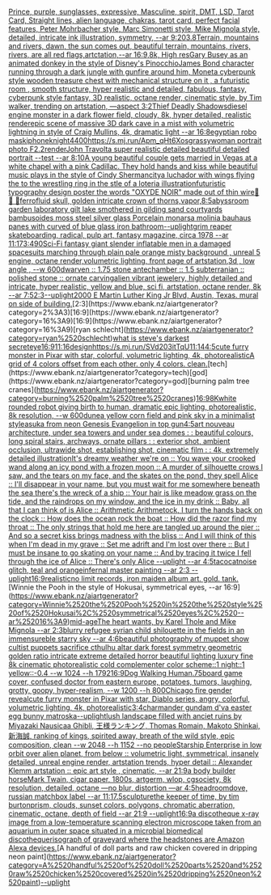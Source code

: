 [Prince, purple, sunglasses, expressive, Masculine, spirit, DMT, LSD, Tarot Card, Straight lines, alien language, chakras, tarot card, perfect facial features, Peter Mohrbacher style, Marc Simonetti style, Mike Mignola style, detailed, intricate ink illustration, symmetry, --ar 9:20](https://www.ebank.nz/aiartgenerator?category=Prince%2C%2520purple%2C%2520sunglasses%2C%2520expressive%2C%2520Masculine%2C%2520spirit%2C%2520DMT%2C%2520LSD%2C%2520Tarot%2520Card%2C%2520Straight%2520lines%2C%2520alien%2520language%2C%2520chakras%2C%2520tarot%2520card%2C%2520perfect%2520facial%2520features%2C%2520Peter%2520Mohrbacher%2520style%2C%2520Marc%2520Simonetti%2520style%2C%2520Mike%2520Mignola%2520style%2C%2520detailed%2C%2520intricate%2520ink%2520illustration%2C%2520symmetry%2C%2520--ar%25209%3A20)[3.8](https://www.ebank.nz/aiartgenerator?category=3.8)[Terrain, mountains and rivers, dawn, the sun comes out, beautiful terrain, mountains, rivers, rivers, are all red flags,artctation,--ar 16:9,8k, High res](https://www.ebank.nz/aiartgenerator?category=Terrain%2C%2520mountains%2520and%2520rivers%2C%2520dawn%2C%2520the%2520sun%2520comes%2520out%2C%2520beautiful%2520terrain%2C%2520mountains%2C%2520rivers%2C%2520rivers%2C%2520are%2520all%2520red%2520flags%2Cartctation%2C--ar%252016%3A9%2C8k%2C%2520High%2520res)[Gary Busey as an animated donkey in the style of Disney's Pinocchio](https://www.ebank.nz/aiartgenerator?category=Gary%2520Busey%2520as%2520an%2520animated%2520donkey%2520in%2520the%2520style%2520of%2520Disney%27s%2520Pinocchio)[James Bond character running through a dark jungle with gunfire around him, Monet](https://www.ebank.nz/aiartgenerator?category=James%2520Bond%2520character%2520running%2520through%2520a%2520dark%2520jungle%2520with%2520gunfire%2520around%2520him%2C%2520Monet)[a cyberpunk style wooden treasure chest with mechanical structure on it , a futuristic room , smooth structure, hyper realistic and detailed, fabulous, fantasy, cyberpunk style fantasy, 3D realistic, octane render, cinematic style, by Tim walker, trending on artstation, —aspect 3:2](https://www.ebank.nz/aiartgenerator?category=a%2520cyberpunk%2520style%2520wooden%2520treasure%2520chest%2520with%2520mechanical%2520structure%2520on%2520it%2520%2C%2520a%2520futuristic%2520room%2520%2C%2520smooth%2520structure%2C%2520hyper%2520realistic%2520and%2520detailed%2C%2520fabulous%2C%2520fantasy%2C%2520cyberpunk%2520style%2520fantasy%2C%25203D%2520realistic%2C%2520octane%2520render%2C%2520cinematic%2520style%2C%2520by%2520Tim%2520walker%2C%2520trending%2520on%2520artstation%2C%2520%E2%80%94aspect%25203%3A2)[Thief Deadly Shadows](https://www.ebank.nz/aiartgenerator?category=Thief%2520Deadly%2520Shadows)[diesel engine monster in a dark flower field, cloudy, 8k, hyper detailed, realistic render](https://www.ebank.nz/aiartgenerator?category=diesel%2520engine%2520monster%2520in%2520a%2520dark%2520flower%2520field%2C%2520cloudy%2C%25208k%2C%2520hyper%2520detailed%2C%2520realistic%2520render)[epic scene of massive 3D dark cave in a mist with volumetric lightning in style of Craig Mullins, 4k, dramatic light --ar 16:8](https://www.ebank.nz/aiartgenerator?category=epic%2520scene%2520of%2520massive%25203D%2520dark%2520cave%2520in%2520a%2520mist%2520with%2520volumetric%2520lightning%2520in%2520style%2520of%2520Craig%2520Mullins%2C%25204k%2C%2520dramatic%2520light%2520--ar%252016%3A8)[egyptian robo mask](https://www.ebank.nz/aiartgenerator?category=egyptian%2520robo%2520mask)[iphone](https://www.ebank.nz/aiartgenerator?category=iphone)[knight](https://www.ebank.nz/aiartgenerator?category=knight)[4400](https://www.ebank.nz/aiartgenerator?category=4400)[<https://s.mj.run/Apm_qHt6Xos>](https://www.ebank.nz/aiartgenerator?category=%3Chttps%3A//s.mj.run/Apm_qHt6Xos%3E)[grassy](https://www.ebank.nz/aiartgenerator?category=grassy)[woman portrait photo F2.2](https://www.ebank.nz/aiartgenerator?category=woman%2520portrait%2520photo%2520F2.2)[render](https://www.ebank.nz/aiartgenerator?category=render)[John Travolta super realistic detailed beautiful detailed portrait --test --ar 8:10](https://www.ebank.nz/aiartgenerator?category=John%2520Travolta%2520super%2520realistic%2520detailed%2520beautiful%2520detailed%2520portrait%2520--test%2520--ar%25208%3A10)[A young beautiful couple gets married in Vegas at a white chapel with a pink Cadillac. They hold hands and kiss while beautiful music plays in the style of Cindy Sherman](https://www.ebank.nz/aiartgenerator?category=A%2520young%2520beautiful%2520couple%2520gets%2520married%2520in%2520Vegas%2520at%2520a%2520white%2520chapel%2520with%2520a%2520pink%2520Cadillac.%2520They%2520hold%2520hands%2520and%2520kiss%2520while%2520beautiful%2520music%2520plays%2520in%2520the%2520style%2520of%2520Cindy%2520Sherman)[city](https://www.ebank.nz/aiartgenerator?category=city)[a luchador with wings flying the to the wrestling ring in the stle of a loteria illustration](https://www.ebank.nz/aiartgenerator?category=a%2520luchador%2520with%2520wings%2520flying%2520the%2520to%2520the%2520wrestling%2520ring%2520in%2520the%2520stle%2520of%2520a%2520loteria%2520illustration)[futuristic  typography design poster the words "OXYDE NOIR" made out of thin wire](https://www.ebank.nz/aiartgenerator?category=futuristic%2520%2520typography%2520design%2520poster%2520the%2520words%2520%22OXYDE%2520NOIR%22%2520made%2520out%2520of%2520thin%2520wire)[🗿 🥶 🥶](https://www.ebank.nz/aiartgenerator?category=%F0%9F%97%BF%2520%F0%9F%A5%B6%2520%F0%9F%A5%B6)[ferrofluid skull, golden intricate crown of thorns,](https://www.ebank.nz/aiartgenerator?category=ferrofluid%2520skull%2C%2520golden%2520intricate%2520crown%2520of%2520thorns%2C)[vapor,](https://www.ebank.nz/aiartgenerator?category=vapor%2C)[8:5](https://www.ebank.nz/aiartgenerator?category=8%3A5)[abyss](https://www.ebank.nz/aiartgenerator?category=abyss)[room garden laboratory  gilt lake  smothered in gilding sand courtyards bambusoides moss steel silver glass  Porcelain monarsa molinia bauhaus panes with curved of blue glass iron bathroom](https://www.ebank.nz/aiartgenerator?category=room%2520garden%2520laboratory%2520%2520gilt%2520lake%2520%2520smothered%2520in%2520gilding%2520sand%2520courtyards%2520bambusoides%2520moss%2520steel%2520silver%2520glass%2520%2520Porcelain%2520monarsa%2520molinia%2520bauhaus%2520panes%2520with%2520curved%2520of%2520blue%2520glass%2520iron%2520bathroom)[--uplight](https://www.ebank.nz/aiartgenerator?category=--uplight)[grim reaper skateboarding, radical, pulp art, fantasy magazine, circa 1978 --ar 11:17](https://www.ebank.nz/aiartgenerator?category=grim%2520reaper%2520skateboarding%2C%2520radical%2C%2520pulp%2520art%2C%2520fantasy%2520magazine%2C%2520circa%25201978%2520--ar%252011%3A17)[3:4](https://www.ebank.nz/aiartgenerator?category=3%3A4)[90](https://www.ebank.nz/aiartgenerator?category=90)[Sci-Fi fantasy giant slender inflatable men in a damaged spacesuits marching through plain pale orange misty background , unreal 5 engine, octane render,volumetric lighting, front page of artstation,3d , low angle , --w 600](https://www.ebank.nz/aiartgenerator?category=Sci-Fi%2520fantasy%2520giant%2520slender%2520inflatable%2520men%2520in%2520a%2520damaged%2520spacesuits%2520marching%2520through%2520plain%2520pale%2520orange%2520misty%2520background%2520%2C%2520unreal%25205%2520engine%2C%2520octane%2520render%2Cvolumetric%2520lighting%2C%2520front%2520page%2520of%2520artstation%2C3d%2520%2C%2520low%2520angle%2520%2C%2520--w%2520600)[dwarven :: 1.75 stone antechamber :: 1.5 subterranian :: polished stone :: ornate carving](https://www.ebank.nz/aiartgenerator?category=dwarven%2520%3A%3A%25201.75%2520stone%2520antechamber%2520%3A%3A%25201.5%2520subterranian%2520%3A%3A%2520polished%2520stone%2520%3A%3A%2520ornate%2520carving)[alien vibrant jewelery, highly detailed and intricate, hyper realistic, yellow and blue, sci fi, artstation, octane render, 8k --ar 7:5](https://www.ebank.nz/aiartgenerator?category=alien%2520vibrant%2520jewelery%2C%2520highly%2520detailed%2520and%2520intricate%2C%2520hyper%2520realistic%2C%2520yellow%2520and%2520blue%2C%2520sci%2520fi%2C%2520artstation%2C%2520octane%2520render%2C%25208k%2520--ar%25207%3A5)[2:3](https://www.ebank.nz/aiartgenerator?category=2%3A3)[--uplight](https://www.ebank.nz/aiartgenerator?category=--uplight)[2000 E Martin Luther King Jr Blvd, Austin, Texas. mural on side of building.](https://www.ebank.nz/aiartgenerator?category=2000%2520E%2520Martin%2520Luther%2520King%2520Jr%2520Blvd%2C%2520Austin%2C%2520Texas.%2520mural%2520on%2520side%2520of%2520building.)[2:3](https://www.ebank.nz/aiartgenerator?category=2%3A3)[16:9](https://www.ebank.nz/aiartgenerator?category=16%3A9)[16:9](https://www.ebank.nz/aiartgenerator?category=16%3A9)[ryan schlecht](https://www.ebank.nz/aiartgenerator?category=ryan%2520schlecht)[what is steve's darkest secret](https://www.ebank.nz/aiartgenerator?category=what%2520is%2520steve%27s%2520darkest%2520secret)[eye](https://www.ebank.nz/aiartgenerator?category=eye)[16:9](https://www.ebank.nz/aiartgenerator?category=16%3A9)[11:16](https://www.ebank.nz/aiartgenerator?category=11%3A16)[design](https://www.ebank.nz/aiartgenerator?category=design)[<https://s.mj.run/SVd203itTqU>](https://www.ebank.nz/aiartgenerator?category=%3Chttps%3A//s.mj.run/SVd203itTqU%3E)[11:14](https://www.ebank.nz/aiartgenerator?category=11%3A14)[4:5](https://www.ebank.nz/aiartgenerator?category=4%3A5)[cute furry monster in Pixar with star, colorful, volumetric lighting, 4k, photorealistic](https://www.ebank.nz/aiartgenerator?category=cute%2520furry%2520monster%2520in%2520Pixar%2520with%2520star%2C%2520colorful%2C%2520volumetric%2520lighting%2C%25204k%2C%2520photorealistic)[A grid of 4 colors offset from each other. only 4 colors. clean.](https://www.ebank.nz/aiartgenerator?category=A%2520grid%2520of%25204%2520colors%2520offset%2520from%2520each%2520other.%2520only%25204%2520colors.%2520clean.)[tech](https://www.ebank.nz/aiartgenerator?category=tech)[god](https://www.ebank.nz/aiartgenerator?category=god)[burning palm tree cranes](https://www.ebank.nz/aiartgenerator?category=burning%2520palm%2520tree%2520cranes)[16:9](https://www.ebank.nz/aiartgenerator?category=16%3A9)[8K](https://www.ebank.nz/aiartgenerator?category=8K)[white rounded robot giving birth to human, dramatic epic lighting, photorealistic, 8k resolution, --w 600](https://www.ebank.nz/aiartgenerator?category=white%2520rounded%2520robot%2520giving%2520birth%2520to%2520human%2C%2520dramatic%2520epic%2520lighting%2C%2520photorealistic%2C%25208k%2520resolution%2C%2520--w%2520600)[dune](https://www.ebank.nz/aiartgenerator?category=dune)[a yellow corn field and pink sky in a minimalist style](https://www.ebank.nz/aiartgenerator?category=a%2520yellow%2520corn%2520field%2520and%2520pink%2520sky%2520in%2520a%2520minimalist%2520style)[asuka from neon Genesis Evangelion in top gun](https://www.ebank.nz/aiartgenerator?category=asuka%2520from%2520neon%2520Genesis%2520Evangelion%2520in%2520top%2520gun)[4:5](https://www.ebank.nz/aiartgenerator?category=4%3A5)[art nouveau architecture, under sea towers and under sea domes : : beautiful colours, long spiral stairs, archways, ornate pillars : : exterior shot, ambient occlusion, ultrawide shot, establishing shot, cinematic film : : 4k, extremely detailed illustration](https://www.ebank.nz/aiartgenerator?category=art%2520nouveau%2520architecture%2C%2520under%2520sea%2520towers%2520and%2520under%2520sea%2520domes%2520%3A%2520%3A%2520beautiful%2520colours%2C%2520long%2520spiral%2520stairs%2C%2520archways%2C%2520ornate%2520pillars%2520%3A%2520%3A%2520exterior%2520shot%2C%2520ambient%2520occlusion%2C%2520ultrawide%2520shot%2C%2520establishing%2520shot%2C%2520cinematic%2520film%2520%3A%2520%3A%25204k%2C%2520extremely%2520detailed%2520illustration)[It's dreamy weather we're on :: You wave your crooked wand along an icy pond with a frozen moon :: A murder of silhouette crows I saw, and the tears on my face, and the skates on the pond, they spell Alice :: I'll disappear in your name, but you must wait for me somewhere beneath the sea there's the wreck of a ship :: Your hair is like meadow grass on the tide, and the raindrops on my window, and the ice in my drink :: Baby, all that I can think of is Alice :: Arithmetic Arithmetock, I turn the hands back on the clock :: How does the ocean rock the boat :: How did the razor find my throat :: The only strings that hold me here are tangled up around the pier :: And so a secret kiss brings madness with the bliss :: And I will think of this when I'm dead in my grave :: Set me adrift and I'm lost over there :: But I must be insane to go skating on your name :: And by tracing it twice I fell through the ice of Alice :: There's only Alice --uplight --ar 4:5](https://www.ebank.nz/aiartgenerator?category=It%27s%2520dreamy%2520weather%2520we%27re%2520on%2520%3A%3A%2520You%2520wave%2520your%2520crooked%2520wand%2520along%2520an%2520icy%2520pond%2520with%2520a%2520frozen%2520moon%2520%3A%3A%2520A%2520murder%2520of%2520silhouette%2520crows%2520I%2520saw%2C%2520and%2520the%2520tears%2520on%2520my%2520face%2C%2520and%2520the%2520skates%2520on%2520the%2520pond%2C%2520they%2520spell%2520Alice%2520%3A%3A%2520I%27ll%2520disappear%2520in%2520your%2520name%2C%2520but%2520you%2520must%2520wait%2520for%2520me%2520somewhere%2520beneath%2520the%2520sea%2520there%27s%2520the%2520wreck%2520of%2520a%2520ship%2520%3A%3A%2520Your%2520hair%2520is%2520like%2520meadow%2520grass%2520on%2520the%2520tide%2C%2520and%2520the%2520raindrops%2520on%2520my%2520window%2C%2520and%2520the%2520ice%2520in%2520my%2520drink%2520%3A%3A%2520Baby%2C%2520all%2520that%2520I%2520can%2520think%2520of%2520is%2520Alice%2520%3A%3A%2520Arithmetic%2520Arithmetock%2C%2520I%2520turn%2520the%2520hands%2520back%2520on%2520the%2520clock%2520%3A%3A%2520How%2520does%2520the%2520ocean%2520rock%2520the%2520boat%2520%3A%3A%2520How%2520did%2520the%2520razor%2520find%2520my%2520throat%2520%3A%3A%2520The%2520only%2520strings%2520that%2520hold%2520me%2520here%2520are%2520tangled%2520up%2520around%2520the%2520pier%2520%3A%3A%2520And%2520so%2520a%2520secret%2520kiss%2520brings%2520madness%2520with%2520the%2520bliss%2520%3A%3A%2520And%2520I%2520will%2520think%2520of%2520this%2520when%2520I%27m%2520dead%2520in%2520my%2520grave%2520%3A%3A%2520Set%2520me%2520adrift%2520and%2520I%27m%2520lost%2520over%2520there%2520%3A%3A%2520But%2520I%2520must%2520be%2520insane%2520to%2520go%2520skating%2520on%2520your%2520name%2520%3A%3A%2520And%2520by%2520tracing%2520it%2520twice%2520I%2520fell%2520through%2520the%2520ice%2520of%2520Alice%2520%3A%3A%2520There%27s%2520only%2520Alice%2520--uplight%2520--ar%25204%3A5)[tacocat](https://www.ebank.nz/aiartgenerator?category=tacocat)[noise glitch, teal and orange](https://www.ebank.nz/aiartgenerator?category=noise%2520glitch%2C%2520teal%2520and%2520orange)[infernal master painting --ar 2:3 --uplight](https://www.ebank.nz/aiartgenerator?category=infernal%2520master%2520painting%2520--ar%25202%3A3%2520--uplight)[16:9](https://www.ebank.nz/aiartgenerator?category=16%3A9)[realistic](https://www.ebank.nz/aiartgenerator?category=realistic)[no limit records, iron maiden album art. gold. tank.](https://www.ebank.nz/aiartgenerator?category=no%2520limit%2520records%2C%2520iron%2520maiden%2520album%2520art.%2520gold.%2520tank.)[Winnie the Pooh in the style of Hokusai, symmetrical eyes, --ar 16:9](https://www.ebank.nz/aiartgenerator?category=Winnie%2520the%2520Pooh%2520in%2520the%2520style%2520of%2520Hokusai%2C%2520symmetrical%2520eyes%2C%2520--ar%252016%3A9)[mid-age](https://www.ebank.nz/aiartgenerator?category=mid-age)[The heart wants, by Karel Thole and Mike Mignola --ar 2:3](https://www.ebank.nz/aiartgenerator?category=The%2520heart%2520wants%2C%2520by%2520Karel%2520Thole%2520and%2520Mike%2520Mignola%2520--ar%25202%3A3)[blurry refugee syrian child shilouette in the fields in an immensureble starry sky --ar 4:6](https://www.ebank.nz/aiartgenerator?category=blurry%2520refugee%2520syrian%2520child%2520shilouette%2520in%2520the%2520fields%2520in%2520an%2520immensureble%2520starry%2520sky%2520--ar%25204%3A6)[](https://www.ebank.nz/aiartgenerator?category=)[beautiful photography of muppet show cultist puppets sacrifice cthulhu altar dark forest symmetry geometric golden ratio intricate extreme detailed horror beautiful lighting luxury fine 8k  cinematic photorealistic cold complementer color scheme::1 night::1 yellow::-0.4 --w 1024 --h 1792](https://www.ebank.nz/aiartgenerator?category=beautiful%2520photography%2520of%2520muppet%2520show%2520cultist%2520puppets%2520sacrifice%2520cthulhu%2520altar%2520dark%2520forest%2520symmetry%2520geometric%2520golden%2520ratio%2520intricate%2520extreme%2520detailed%2520horror%2520beautiful%2520lighting%2520luxury%2520fine%25208k%2520%2520cinematic%2520photorealistic%2520cold%2520complementer%2520color%2520scheme%3A%3A1%2520night%3A%3A1%2520yellow%3A%3A-0.4%2520--w%25201024%2520--h%25201792)[16:9](https://www.ebank.nz/aiartgenerator?category=16%3A9)[Dog Walking Human](https://www.ebank.nz/aiartgenerator?category=Dog%2520Walking%2520Human)[.75](https://www.ebank.nz/aiartgenerator?category=.75)[board game cover, confused doctor from eastern europe, potatoes, tumors, laughing, grotty, goopy, hyper-realism, --w 1200 --h 800](https://www.ebank.nz/aiartgenerator?category=board%2520game%2520cover%2C%2520confused%2520doctor%2520from%2520eastern%2520europe%2C%2520potatoes%2C%2520tumors%2C%2520laughing%2C%2520grotty%2C%2520goopy%2C%2520hyper-realism%2C%2520--w%25201200%2520--h%2520800)[Chicago fire gender reveal](https://www.ebank.nz/aiartgenerator?category=Chicago%2520fire%2520gender%2520reveal)[cute furry monster in Pixar with star, Diablo series, angry, colorful, volumetric lighting, 4k, photorealistic](https://www.ebank.nz/aiartgenerator?category=cute%2520furry%2520monster%2520in%2520Pixar%2520with%2520star%2C%2520Diablo%2520series%2C%2520angry%2C%2520colorful%2C%2520volumetric%2520lighting%2C%25204k%2C%2520photorealistic)[3:4](https://www.ebank.nz/aiartgenerator?category=3%3A4)[charmander gundam d'va easter egg bunny matroska](https://www.ebank.nz/aiartgenerator?category=charmander%2520gundam%2520d%27va%2520easter%2520egg%2520bunny%2520matroska)[--uplight](https://www.ebank.nz/aiartgenerator?category=--uplight)[lush landscape filled with anciet ruins by Miyazaki Nausicaa Ghibli, 王様ランキング, Thomas Romain, Makoto Shinkai, 新海誠, ranking of kings, spirited away, breath of the wild style, epic composition, clean --w 2048 --h 1152 --no people](https://www.ebank.nz/aiartgenerator?category=lush%2520landscape%2520filled%2520with%2520anciet%2520ruins%2520by%2520Miyazaki%2520Nausicaa%2520Ghibli%2C%2520%E7%8E%8B%E6%A7%98%E3%83%A9%E3%83%B3%E3%82%AD%E3%83%B3%E3%82%B0%2C%2520Thomas%2520Romain%2C%2520Makoto%2520Shinkai%2C%2520%E6%96%B0%E6%B5%B7%E8%AA%A0%2C%2520ranking%2520of%2520kings%2C%2520spirited%2520away%2C%2520breath%2520of%2520the%2520wild%2520style%2C%2520epic%2520composition%2C%2520clean%2520--w%25202048%2520--h%25201152%2520--no%2520people)[Starship Enterprise in low orbit over alien planet, from below :: volumetric light, symmetrical, insanely detailed, unreal engine render, artstation trends, hyper detail :: Alexander Klemm artstation :: epic art style , cinematic, --ar 21:9](https://www.ebank.nz/aiartgenerator?category=Starship%2520Enterprise%2520in%2520low%2520orbit%2520over%2520alien%2520planet%2C%2520from%2520below%2520%3A%3A%2520volumetric%2520light%2C%2520symmetrical%2C%2520insanely%2520detailed%2C%2520unreal%2520engine%2520render%2C%2520artstation%2520trends%2C%2520hyper%2520detail%2520%3A%3A%2520Alexander%2520Klemm%2520artstation%2520%3A%3A%2520epic%2520art%2520style%2520%2C%2520cinematic%2C%2520--ar%252021%3A9)[a body builder horse](https://www.ebank.nz/aiartgenerator?category=a%2520body%2520builder%2520horse)[Mark Twain, cigar paper, 1800s, artgerm, wlop, cgsociety, 8k resolution, detailed, octane —no blur, distortion —ar 4:5](https://www.ebank.nz/aiartgenerator?category=Mark%2520Twain%2C%2520cigar%2520paper%2C%25201800s%2C%2520artgerm%2C%2520wlop%2C%2520cgsociety%2C%25208k%2520resolution%2C%2520detailed%2C%2520octane%2520%E2%80%94no%2520blur%2C%2520distortion%2520%E2%80%94ar%25204%3A5)[headroom](https://www.ebank.nz/aiartgenerator?category=headroom)[dove, russian matchbox label --ar 11:17](https://www.ebank.nz/aiartgenerator?category=dove%2C%2520russian%2520matchbox%2520label%2520--ar%252011%3A17)[.5](https://www.ebank.nz/aiartgenerator?category=.5)[sculpture](https://www.ebank.nz/aiartgenerator?category=sculpture)[the keeper of time, by tim burton](https://www.ebank.nz/aiartgenerator?category=the%2520keeper%2520of%2520time%2C%2520by%2520tim%2520burton)[prism, clouds, sunset colors, polygons, chromatic aberration, cinematic, octane, depth of field --ar 21:9 --uplight](https://www.ebank.nz/aiartgenerator?category=prism%2C%2520clouds%2C%2520sunset%2520colors%2C%2520polygons%2C%2520chromatic%2520aberration%2C%2520cinematic%2C%2520octane%2C%2520depth%2520of%2520field%2520--ar%252021%3A9%2520--uplight)[16:9](https://www.ebank.nz/aiartgenerator?category=16%3A9)[a discotheque x-ray image from a low-temperature scanning electron microscope taken from an aquarium in outer space situated in a microbial biomedical discotheque](https://www.ebank.nz/aiartgenerator?category=a%2520discotheque%2520x-ray%2520image%2520from%2520a%2520low-temperature%2520scanning%2520electron%2520microscope%2520taken%2520from%2520an%2520aquarium%2520in%2520outer%2520space%2520situated%2520in%2520a%2520microbial%2520biomedical%2520discotheque)[risograph of graveyard where the headstones are Amazon Alexa devices.](https://www.ebank.nz/aiartgenerator?category=risograph%2520of%2520graveyard%2520where%2520the%2520headstones%2520are%2520Amazon%2520Alexa%2520devices.)[A handful of doll parts and raw chicken covered in dripping neon paint](https://www.ebank.nz/aiartgenerator?category=A%2520handful%2520of%2520doll%2520parts%2520and%2520raw%2520chicken%2520covered%2520in%2520dripping%2520neon%2520paint)[--uplight](https://www.ebank.nz/aiartgenerator?category=--uplight)